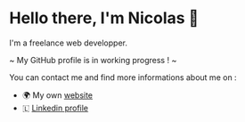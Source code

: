 # Hello there, I'm Nicolas 👋
I'm a freelance web developper.

~ My GitHub profile is in working progress ! ~

You can contact me and find more informations about me on :

- 🌍 My own [website](https://nicolas-deleforge.fr)
- 🇱 [Linkedin profile](https://www.linkedin.com/in/nicolasdeleforge/)
